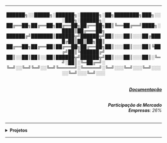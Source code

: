 ----

<div align="Center"> 
<h4>  
██████╗░░█████╗░██████╗░██████╗░██╗████████╗███╗░░░███╗░██████╗░
██╔══██╗██╔══██╗██╔══██╗██╔══██╗██║╚══██╔══╝████╗░████║██╔═══██╗
██████╔╝███████║██████╦╝██████╦╝██║░░░██║░░░██╔████╔██║██║██╗██║
██╔══██╗██╔══██║██╔══██╗██╔══██╗██║░░░██║░░░██║╚██╔╝██║╚██████╔╝
██║░░██║██║░░██║██████╦╝██████╦╝██║░░░██║░░░██║░╚═╝░██║░╚═██╔═╝░
╚═╝░░╚═╝╚═╝░░╚═╝╚═════╝░╚═════╝░╚═╝░░░╚═╝░░░╚═╝░░░░░╚═╝░░░╚═╝░░░
</h4>  
</div>

<div align="Right">
<h6>
<br><strong><a href="https://www.rabbitmq.com/docs">Documentação</a></strong>
</h6>  
</div>

<div align="Right">
<h6>
<strong>Participação de Mercado</strong>
<br><strong>Empresas</strong>: 26%
</h6>  
</div>


</h6>  
</div>

----

<details>
  <summary><b> Projetos </b></summary>
<div align="Center"> 
<br>

  
|  ID  | Título                    | Descrição                                                                        | 
| ---- | ------------------------- | ---------------------------------------------------------------------------------| 
|  01  | Centralizador de Logs     | Instalar e Configurar o RabbitMQ para Armazenar Logs                             |
|  02  | Fila de Tarefas Simples   | Configurar o RabbitMQ no Windows, e executar uma fila de tarefa simples          |
|  03  | Processamento CSV         | Processamento de arquivos .csv                                                   |
|  04  | Gerador de PDF            | Gerador de PDF Assíncrono, usando Python para inserção dos dados                 |
|  05  | Distribuição Workloads    | Balanceamento de carga entre múltiplos workers para processamento                |
|  06  | Priorização de Tarefas    | Realizar a Priorização de Tarefas, fazendo com que a crítica seja processada 1º  |
|  07  | Pipeline de Dados         | Processamento de Dados com uma Pipeline e 4 Microserviços                        |
|  08  | Testes Automatizados      | Criar fila onde testes são enviados para uma fila e processados pelo worker      |

</div> 
</details>

----

